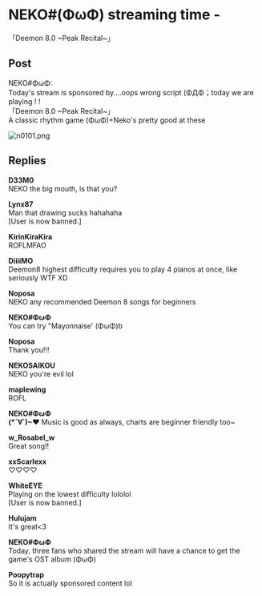 # NEKO#(ΦωΦ) streaming time -
 「Deemon 8.0 ~Peak Recital~」
## Post
NEKO#ΦωΦ:<br>
Today's stream is sponsored by....oops wrong script (ΦДΦ；today we are playing ! !<br>
「Deemon 8.0 ~Peak Recital~」<br>
A classic rhythm game (ΦωΦ)+Neko's pretty good at these

![n0101.png](/attachments/n0101.png)
## Replies
**D33M0**<br>
NEKO the big mouth, is that you?

**Lynx87**<br>
Man that drawing sucks hahahaha <br>
[User is now banned.]

**KirinKiraKira**<br>
ROFLMFAO

**DiiiiMO**<br>
Deemon8 highest difficulty requires you to play 4 pianos at once, like seriously WTF XD

**Noposa**<br>
NEKO any recommended Deemon 8 songs for beginners

**NEKO#ΦωΦ**<br>
You can try "Mayonnaise' (ΦωΦ)b

**Noposa**<br>
Thank you!!!

**NEKOSAIKOU**<br>
NEKO you're evil lol

**maplewing**<br>
ROFL

**NEKO#ΦωΦ**<br>
**(\*´∀`)~♥** Music is good as always, charts are beginner friendly too~

**w_Rosabel_w**<br>
Great song!!

**xxScarlexx**<br>
♡♡♡♡

**WhiteEYE**<br>
Playing on the lowest difficulty lololol<br>
[User is now banned.]

**Hulujam**<br>
It's great<3

**NEKO#ΦωΦ**<br>
Today, three fans who shared the stream will have a chance to get the game's OST album (ΦωΦ)

**Poopytrap**<br>
So it is actually sponsored content lol

